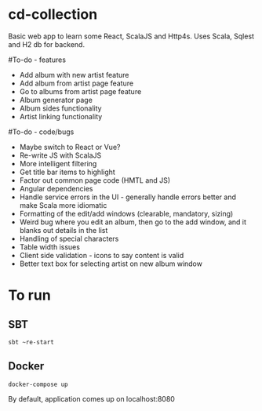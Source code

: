 # cd-collection
Basic web app to learn some React, ScalaJS and Http4s. Uses Scala, Sqlest and H2 db for backend.

#To-do - features

- Add album with new artist feature
- Add album from artist page feature
- Go to albums from artist page feature
- Album generator page
- Album sides functionality
- Artist linking functionality

#To-do - code/bugs
- Maybe switch to React or Vue?
- Re-write JS with ScalaJS
- More intelligent filtering
- Get title bar items to highlight
- Factor out common page code (HMTL and JS)
- Angular dependencies
- Handle service errors in the UI - generally handle errors better and make Scala more idiomatic
- Formatting of the edit/add windows (clearable, mandatory, sizing)
- Weird bug where you edit an album, then go to the add window, and it blanks out details in the list
- Handling of special characters
- Table width issues
- Client side validation - icons to say content is valid
- Better text box for selecting artist on new album window

# To run

## SBT
```
sbt ~re-start 
```

## Docker
```
docker-compose up
```

By default, application comes up on localhost:8080